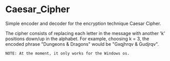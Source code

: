 # Caesar_Cipher
Simple encoder and decoder for the encryption technique Caesar Cipher.

The cipher consists of replacing each letter in the message with another 'k' positions down/up in the alphabet. For example, choosing k = 3, the encoded phrase "Dungeons & Dragons" would be "Gxqjhrqv & Gudjrqv".

    NOTE: At the moment, it only works for the Windows os.
